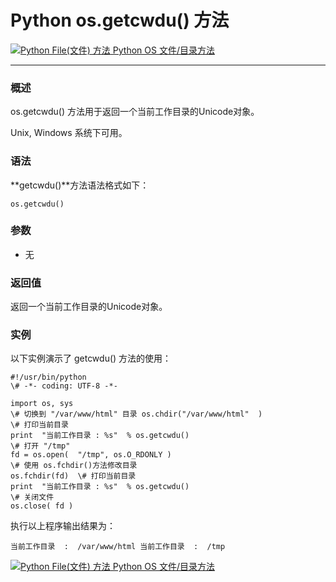 Python os.getcwdu() 方法
======================

 [![Python File(文件) 方法](../images/up.gif) Python OS 文件/目录方法](os-file-methods.html)

* * *

### 概述

os.getcwdu() 方法用于返回一个当前工作目录的Unicode对象。

Unix, Windows 系统下可用。

### 语法

**getcwdu()**方法语法格式如下：
```
os.getcwdu()
```
### 参数

*   无

### 返回值

返回一个当前工作目录的Unicode对象。

### 实例

以下实例演示了 getcwdu() 方法的使用：
```
#!/usr/bin/python    
\# -*- coding: UTF-8 -*- 

import os, sys   
\# 切换到 "/var/www/html" 目录 os.chdir("/var/www/html"  )    
\# 打印当前目录  
print  "当前工作目录 : %s"  % os.getcwdu()   
\# 打开 "/tmp"   
fd = os.open(  "/tmp", os.O_RDONLY )   
\# 使用 os.fchdir()方法修改目录   
os.fchdir(fd)  \# 打印当前目录    
print  "当前工作目录 : %s"  % os.getcwdu()    
\# 关闭文件
os.close( fd )
```
执行以上程序输出结果为：
```
当前工作目录  :  /var/www/html 当前工作目录  :  /tmp
```
 [![Python File(文件) 方法](../images/up.gif) Python OS 文件/目录方法](os-file-methods.html)